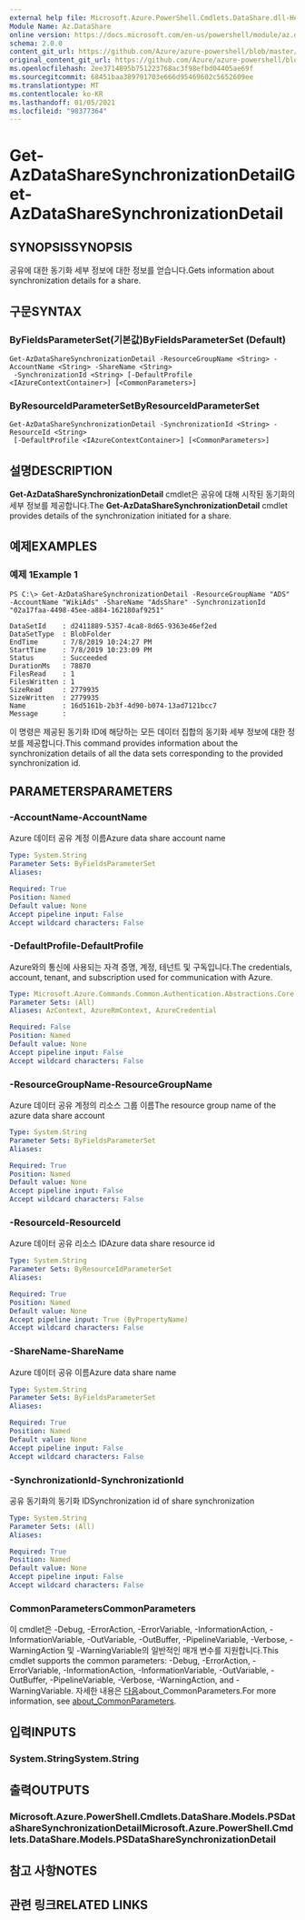```yaml
---
external help file: Microsoft.Azure.PowerShell.Cmdlets.DataShare.dll-Help.xml
Module Name: Az.DataShare
online version: https://docs.microsoft.com/en-us/powershell/module/az.datashare/get-azdatasharesynchronizationdetail
schema: 2.0.0
content_git_url: https://github.com/Azure/azure-powershell/blob/master/src/DataShare/DataShare/help/Get-AzDataShareSynchronizationDetail.md
original_content_git_url: https://github.com/Azure/azure-powershell/blob/master/src/DataShare/DataShare/help/Get-AzDataShareSynchronizationDetail.md
ms.openlocfilehash: 2ee3714895b751223768ac3f98efbd04405ae69f
ms.sourcegitcommit: 68451baa389791703e666d95469602c5652609ee
ms.translationtype: MT
ms.contentlocale: ko-KR
ms.lasthandoff: 01/05/2021
ms.locfileid: "98377364"
---
```

# <span data-ttu-id="89bd8-101">Get-AzDataShareSynchronizationDetail</span><span class="sxs-lookup"><span data-stu-id="89bd8-101">Get-AzDataShareSynchronizationDetail</span></span>

## <span data-ttu-id="89bd8-102">SYNOPSIS</span><span class="sxs-lookup"><span data-stu-id="89bd8-102">SYNOPSIS</span></span>
<span data-ttu-id="89bd8-103">공유에 대한 동기화 세부 정보에 대한 정보를 얻습니다.</span><span class="sxs-lookup"><span data-stu-id="89bd8-103">Gets information about synchronization details for a share.</span></span>

## <span data-ttu-id="89bd8-104">구문</span><span class="sxs-lookup"><span data-stu-id="89bd8-104">SYNTAX</span></span>

### <span data-ttu-id="89bd8-105">ByFieldsParameterSet(기본값)</span><span class="sxs-lookup"><span data-stu-id="89bd8-105">ByFieldsParameterSet (Default)</span></span>
```
Get-AzDataShareSynchronizationDetail -ResourceGroupName <String> -AccountName <String> -ShareName <String>
 -SynchronizationId <String> [-DefaultProfile <IAzureContextContainer>] [<CommonParameters>]
```

### <span data-ttu-id="89bd8-106">ByResourceIdParameterSet</span><span class="sxs-lookup"><span data-stu-id="89bd8-106">ByResourceIdParameterSet</span></span>
```
Get-AzDataShareSynchronizationDetail -SynchronizationId <String> -ResourceId <String>
 [-DefaultProfile <IAzureContextContainer>] [<CommonParameters>]
```

## <span data-ttu-id="89bd8-107">설명</span><span class="sxs-lookup"><span data-stu-id="89bd8-107">DESCRIPTION</span></span>
<span data-ttu-id="89bd8-108">**Get-AzDataShareSynchronizationDetail** cmdlet은 공유에 대해 시작된 동기화의 세부 정보를 제공합니다.</span><span class="sxs-lookup"><span data-stu-id="89bd8-108">The **Get-AzDataShareSynchronizationDetail** cmdlet provides details of the synchronization initiated for a share.</span></span>

## <span data-ttu-id="89bd8-109">예제</span><span class="sxs-lookup"><span data-stu-id="89bd8-109">EXAMPLES</span></span>

### <span data-ttu-id="89bd8-110">예제 1</span><span class="sxs-lookup"><span data-stu-id="89bd8-110">Example 1</span></span>
```
PS C:\> Get-AzDataShareSynchronizationDetail -ResourceGroupName "ADS" -AccountName "WikiAds" -ShareName "AdsShare" -SynchronizationId "02a17faa-4498-45ee-a884-162180af9251"

DataSetId    : d2411889-5357-4ca8-8d65-9363e46ef2ed
DataSetType  : BlobFolder
EndTime      : 7/8/2019 10:24:27 PM
StartTime    : 7/8/2019 10:23:09 PM
Status       : Succeeded
DurationMs   : 78870
FilesRead    : 1
FilesWritten : 1
SizeRead     : 2779935
SizeWritten  : 2779935
Name         : 16d5161b-2b3f-4d90-b074-13ad7121bcc7
Message      :
```

<span data-ttu-id="89bd8-111">이 명령은 제공된 동기화 ID에 해당하는 모든 데이터 집합의 동기화 세부 정보에 대한 정보를 제공합니다.</span><span class="sxs-lookup"><span data-stu-id="89bd8-111">This command provides information about the synchronization details of all the data sets corresponding to the provided synchronization id.</span></span>

## <span data-ttu-id="89bd8-112">PARAMETERS</span><span class="sxs-lookup"><span data-stu-id="89bd8-112">PARAMETERS</span></span>

### <span data-ttu-id="89bd8-113">-AccountName</span><span class="sxs-lookup"><span data-stu-id="89bd8-113">-AccountName</span></span>
<span data-ttu-id="89bd8-114">Azure 데이터 공유 계정 이름</span><span class="sxs-lookup"><span data-stu-id="89bd8-114">Azure data share account name</span></span>

```yaml
Type: System.String
Parameter Sets: ByFieldsParameterSet
Aliases:

Required: True
Position: Named
Default value: None
Accept pipeline input: False
Accept wildcard characters: False
```

### <span data-ttu-id="89bd8-115">-DefaultProfile</span><span class="sxs-lookup"><span data-stu-id="89bd8-115">-DefaultProfile</span></span>
<span data-ttu-id="89bd8-116">Azure와의 통신에 사용되는 자격 증명, 계정, 테넌트 및 구독입니다.</span><span class="sxs-lookup"><span data-stu-id="89bd8-116">The credentials, account, tenant, and subscription used for communication with Azure.</span></span>

```yaml
Type: Microsoft.Azure.Commands.Common.Authentication.Abstractions.Core.IAzureContextContainer
Parameter Sets: (All)
Aliases: AzContext, AzureRmContext, AzureCredential

Required: False
Position: Named
Default value: None
Accept pipeline input: False
Accept wildcard characters: False
```

### <span data-ttu-id="89bd8-117">-ResourceGroupName</span><span class="sxs-lookup"><span data-stu-id="89bd8-117">-ResourceGroupName</span></span>
<span data-ttu-id="89bd8-118">Azure 데이터 공유 계정의 리소스 그룹 이름</span><span class="sxs-lookup"><span data-stu-id="89bd8-118">The resource group name of the azure data share account</span></span>

```yaml
Type: System.String
Parameter Sets: ByFieldsParameterSet
Aliases:

Required: True
Position: Named
Default value: None
Accept pipeline input: False
Accept wildcard characters: False
```

### <span data-ttu-id="89bd8-119">-ResourceId</span><span class="sxs-lookup"><span data-stu-id="89bd8-119">-ResourceId</span></span>
<span data-ttu-id="89bd8-120">Azure 데이터 공유 리소스 ID</span><span class="sxs-lookup"><span data-stu-id="89bd8-120">Azure data share resource id</span></span>

```yaml
Type: System.String
Parameter Sets: ByResourceIdParameterSet
Aliases:

Required: True
Position: Named
Default value: None
Accept pipeline input: True (ByPropertyName)
Accept wildcard characters: False
```

### <span data-ttu-id="89bd8-121">-ShareName</span><span class="sxs-lookup"><span data-stu-id="89bd8-121">-ShareName</span></span>
<span data-ttu-id="89bd8-122">Azure 데이터 공유 이름</span><span class="sxs-lookup"><span data-stu-id="89bd8-122">Azure data share name</span></span>

```yaml
Type: System.String
Parameter Sets: ByFieldsParameterSet
Aliases:

Required: True
Position: Named
Default value: None
Accept pipeline input: False
Accept wildcard characters: False
```

### <span data-ttu-id="89bd8-123">-SynchronizationId</span><span class="sxs-lookup"><span data-stu-id="89bd8-123">-SynchronizationId</span></span>
<span data-ttu-id="89bd8-124">공유 동기화의 동기화 ID</span><span class="sxs-lookup"><span data-stu-id="89bd8-124">Synchronization id of share synchronization</span></span>

```yaml
Type: System.String
Parameter Sets: (All)
Aliases:

Required: True
Position: Named
Default value: None
Accept pipeline input: False
Accept wildcard characters: False
```

### <span data-ttu-id="89bd8-125">CommonParameters</span><span class="sxs-lookup"><span data-stu-id="89bd8-125">CommonParameters</span></span>
<span data-ttu-id="89bd8-126">이 cmdlet은 -Debug, -ErrorAction, -ErrorVariable, -InformationAction, -InformationVariable, -OutVariable, -OutBuffer, -PipelineVariable, -Verbose, -WarningAction 및 -WarningVariable의 일반적인 매개 변수를 지원합니다.</span><span class="sxs-lookup"><span data-stu-id="89bd8-126">This cmdlet supports the common parameters: -Debug, -ErrorAction, -ErrorVariable, -InformationAction, -InformationVariable, -OutVariable, -OutBuffer, -PipelineVariable, -Verbose, -WarningAction, and -WarningVariable.</span></span> <span data-ttu-id="89bd8-127">자세한 내용은 [다음](http://go.microsoft.com/fwlink/?LinkID=113216)about_CommonParameters.</span><span class="sxs-lookup"><span data-stu-id="89bd8-127">For more information, see [about_CommonParameters](http://go.microsoft.com/fwlink/?LinkID=113216).</span></span>

## <span data-ttu-id="89bd8-128">입력</span><span class="sxs-lookup"><span data-stu-id="89bd8-128">INPUTS</span></span>

### <span data-ttu-id="89bd8-129">System.String</span><span class="sxs-lookup"><span data-stu-id="89bd8-129">System.String</span></span>

## <span data-ttu-id="89bd8-130">출력</span><span class="sxs-lookup"><span data-stu-id="89bd8-130">OUTPUTS</span></span>

### <span data-ttu-id="89bd8-131">Microsoft.Azure.PowerShell.Cmdlets.DataShare.Models.PSDataShareSynchronizationDetail</span><span class="sxs-lookup"><span data-stu-id="89bd8-131">Microsoft.Azure.PowerShell.Cmdlets.DataShare.Models.PSDataShareSynchronizationDetail</span></span>

## <span data-ttu-id="89bd8-132">참고 사항</span><span class="sxs-lookup"><span data-stu-id="89bd8-132">NOTES</span></span>

## <span data-ttu-id="89bd8-133">관련 링크</span><span class="sxs-lookup"><span data-stu-id="89bd8-133">RELATED LINKS</span></span>
